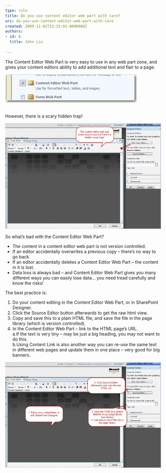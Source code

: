 ```yaml
---
type: rule
title: Do you use content editor web part with care?
uri: do-you-use-content-editor-web-part-with-care
created: 2009-11-02T23:32:03.0000000Z
authors:
- id: 8
  title: John Liu

---
```


The Content Editor Web Part is very easy to use in any web part zone, and gives your content editors ability to add additional text and flair to a page.

![ Content Editor Web Part – available in any web part zone](ContentEditorWebPart_Small.jpg)


<br>However, there is a scary hidden trap!<br> 

![ Content Editor Web Part looking mostly harmless...   ](ContentEditorWebPart02_Small.jpg)

 So what’s bad with the Content Editor Web Part?

- The content in a content editor web part is not version controlled.
- If an editor accidentally overwrites a previous copy – there’s no way to go back.
- If an editor accidentally deletes a Content Editor Web Part – the content in it is lost.
- Data loss is always bad – and Content Editor Web Part gives you many different ways you can easily lose data... you need tread carefully and know the risks!


 The best practice is: 

1. Do your content editing in the Content Editor Web Part, or in SharePoint Designer.
2. Click the Source Editor button afterwards to get the raw html view.
3. Copy and save this to a plain HTML file, and save the file in the page library (which is version controlled).
4. In the Content Editor Web Part – link to the HTML page’s URL.
<br>    a.If the text is very tiny – may be just a big heading, you may not want to do this.
<br>    b.Using Content Link is also another way you can re-use the same text in different web pages and update them in one place – very good for big banners.


![ Using Content Link to a file - safely stored in the document library. This gives us the best of both worlds ](ContentEditorWebPart03_Small.jpg)

